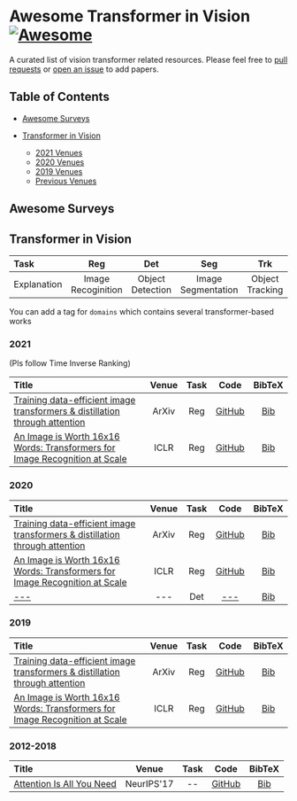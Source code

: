 # Awesome Transformer in Vision [![Awesome](https://awesome.re/badge.svg)](https://awesome.re)  
A curated list of vision transformer related resources. Please feel free to [pull requests](https://github.com/penghouwen/VisionTransformer/pulls) or [open an issue](https://github.com/penghouwen/VisionTransformer/issues) to add papers.


## Table of Contents

- [Awesome Surveys](#awesome-surveys)

- [Transformer in Vision](#transformer-in-vision)
  - [2021 Venues](#2021)
  - [2020 Venues](#2020)
  - [2019 Venues](#2019)
  - [Previous Venues](#2012-2018)

## Awesome Surveys


## Transformer in Vision

|      Task   |        Reg       |       Det    |           Seg           |        Trk           |    Other   |
|:------------|:--------------:|:----------------------:|:-----------------------:|:----------------------:|:----------:|
| Explanation | Image Recoginition | Object Detection | Image Segmentation | Object Tracking | other types |

You can add a tag for `domains` which contains several transformer-based works

### 2021
(Pls follow Time Inverse Ranking)

|  Title  |   Venue  |  Task  |   Code   |  BibTeX  |
|:--------|:--------:|:--------:|:--------:|:--------:|
| [Training data-efficient image transformers & distillation through attention](https://arxiv.org/abs/2012.12877) | ArXiv | Reg | [GitHub](https://github.com/facebookresearch/deit) | [Bib](https://scholar.googleusercontent.com/scholar.bib?q=info:4M9RfcZARQAJ:scholar.google.com/&output=citation&scisdr=CgUmooQTEM3KnAOiWXQ:AAGBfm0AAAAAX_-nQXQ83NjCdo7Z_4UWZCvWuv3z-goK&scisig=AAGBfm0AAAAAX_-nQbm3aZWNrAaIc6-RB8eIGfbbMANa&scisf=4&ct=citation&cd=-1&hl=ja)
| [An Image is Worth 16x16 Words: Transformers for Image Recognition at Scale](https://arxiv.org/abs/2010.11929) | ICLR | Reg | [GitHub](https://github.com/google-research/vision_transformer) | [Bib](https://scholar.googleusercontent.com/scholar.bib?q=info:K33r8boRRloJ:scholar.google.com/&output=citation&scisdr=CgUmooQTEM3KnAOgs5I:AAGBfm0AAAAAX_-lq5IwW1PWPCcrPyJSzxHG4hXCLpmx&scisig=AAGBfm0AAAAAX_-lq2wYJkeX630SaKwHHcWBaOT4DHMa&scisf=4&ct=citation&cd=-1&hl=ja)


### 2020

|  Title  |   Venue  |  Task  |   Code   |  BibTeX  |
|:--------|:--------:|:--------:|:--------:|:--------:|
| [Training data-efficient image transformers & distillation through attention](https://arxiv.org/abs/2012.12877) | ArXiv | Reg | [GitHub](https://github.com/facebookresearch/deit) | [Bib](https://scholar.googleusercontent.com/scholar.bib?q=info:4M9RfcZARQAJ:scholar.google.com/&output=citation&scisdr=CgUmooQTEM3KnAOiWXQ:AAGBfm0AAAAAX_-nQXQ83NjCdo7Z_4UWZCvWuv3z-goK&scisig=AAGBfm0AAAAAX_-nQbm3aZWNrAaIc6-RB8eIGfbbMANa&scisf=4&ct=citation&cd=-1&hl=ja)
| [An Image is Worth 16x16 Words: Transformers for Image Recognition at Scale](https://arxiv.org/abs/2010.11929) | ICLR | Reg | [GitHub](https://github.com/google-research/vision_transformer) | [Bib](https://scholar.googleusercontent.com/scholar.bib?q=info:K33r8boRRloJ:scholar.google.com/&output=citation&scisdr=CgUmooQTEM3KnAOgs5I:AAGBfm0AAAAAX_-lq5IwW1PWPCcrPyJSzxHG4hXCLpmx&scisig=AAGBfm0AAAAAX_-lq2wYJkeX630SaKwHHcWBaOT4DHMa&scisf=4&ct=citation&cd=-1&hl=ja)
| [ ---](https://arxiv.org/abs/2010.11929) | --- | Det | [ ---]( ---) | [Bib]( ---)


### 2019

|  Title  |   Venue  |  Task  |   Code   |  BibTeX  |
|:--------|:--------:|:--------:|:--------:|:--------:|
| [Training data-efficient image transformers & distillation through attention](https://arxiv.org/abs/2012.12877) | ArXiv | Reg | [GitHub](https://github.com/facebookresearch/deit) | [Bib](https://scholar.googleusercontent.com/scholar.bib?q=info:4M9RfcZARQAJ:scholar.google.com/&output=citation&scisdr=CgUmooQTEM3KnAOiWXQ:AAGBfm0AAAAAX_-nQXQ83NjCdo7Z_4UWZCvWuv3z-goK&scisig=AAGBfm0AAAAAX_-nQbm3aZWNrAaIc6-RB8eIGfbbMANa&scisf=4&ct=citation&cd=-1&hl=ja)
| [An Image is Worth 16x16 Words: Transformers for Image Recognition at Scale](https://arxiv.org/abs/2010.11929) | ICLR | Reg | [GitHub](https://github.com/google-research/vision_transformer) | [Bib](https://scholar.googleusercontent.com/scholar.bib?q=info:K33r8boRRloJ:scholar.google.com/&output=citation&scisdr=CgUmooQTEM3KnAOgs5I:AAGBfm0AAAAAX_-lq5IwW1PWPCcrPyJSzxHG4hXCLpmx&scisig=AAGBfm0AAAAAX_-lq2wYJkeX630SaKwHHcWBaOT4DHMa&scisf=4&ct=citation&cd=-1&hl=ja)


### 2012-2018

|  Title  |   Venue  |  Task  |   Code   |  BibTeX  |
|:--------|:--------:|:--------:|:--------:|:--------:|
| [Attention Is All You Need](https://papers.nips.cc/paper/2017/file/3f5ee243547dee91fbd053c1c4a845aa-Paper.pdf) | NeurIPS'17 | -- | [GitHub](https://github.com/tensorflow/tensor2tensor) | [Bib](https://scholar.googleusercontent.com/scholar.bib?q=info:5Gohgn6QFikJ:scholar.google.com/&output=citation&scisdr=CgUmooQTEM3KnAOpBkw:AAGBfm0AAAAAX_-sHkzijdsn5y65D9owsYGf3-YseSgf&scisig=AAGBfm0AAAAAX_-sHibzGXIODmyijm8g7M7QCu4kbDHN&scisf=4&ct=citation&cd=-1&hl=ja)
